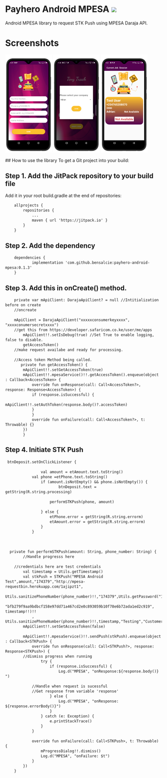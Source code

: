 # Payhero Android MPESA [![](https://jitpack.io/v/bensalcie/payhero-android-mpesa.svg)](https://jitpack.io/#bensalcie/payhero-android-mpesa)

Android MPESA library to request STK Push using MPESA Daraja API.

# Screenshots
  <p float="center">
	  <img src="https://github.com/bensalcie/Tiny-Track/blob/master/Screenshots/Screenshot_20191130-001904.png" width="150" />
	  <img src="https://github.com/bensalcie/Tiny-Track/blob/master/Screenshots/Screenshot_20191129-233852.png" width="150" /> 
	  <img src="https://github.com/bensalcie/Tiny-Track/blob/master/Screenshots/Screenshot_20191130-002115.png" width="150" />
  </p>
## How to use the library
To get a Git project into your build:

## Step 1. Add the JitPack repository to your build file

Add it in your root build.gradle at the end of repositories:
```
	allprojects {
		repositories {
			...
			maven { url 'https://jitpack.io' }
		}
	}
  ```
## Step 2. Add the dependency
```
	dependencies {
	        implementation 'com.github.bensalcie:payhero-android-mpesa:0.1.3'
	}
```

## Step 3. Add this in onCreate() method.
```
    private var mApiClient: DarajaApiClient? = null //Intitialization before on create
    //oncreate
    
    mApiClient = DarajaApiClient("xxxxxconsumerkeyxxxx", "xxxxconumersecretxxxx")
    //get this from https://developer.safaricom.co.ke/user/me/apps
        mApiClient!!.setIsDebug(true) //Set True to enable logging, false to disable.
        getAccessToken()
	//make request availabe and ready for processing.
	
	//Access token Method being called.
	   private fun getAccessToken() {
		mApiClient!!.setGetAccessToken(true)
		mApiClient!!.mpesaService()!!.getAccessToken().enqueue(object : Callback<AccessToken> {
		    override fun onResponse(call: Call<AccessToken?>, response: Response<AccessToken>) {
			if (response.isSuccessful) {
			    mApiClient!!.setAuthToken(response.body()?.accessToken)
			}
		    }
		    override fun onFailure(call: Call<AccessToken?>, t: Throwable) {}
		})
	    }
  ```
   
## Step 4. Initiate STK Push
```
 btnDeposit.setOnClickListener {

                val amount = etAmount.text.toString()
            val phone =etPhone.text.toString()
                if (amount.isNotEmpty() && phone.isNotEmpty()) {
                        btnDeposit.text = getString(R.string.processing)

                    performSTKPush(phone, amount)

                } else {
                    etPhone.error = getString(R.string.errorm)
                    etAmount.error = getString(R.string.errorm)
                }
            }



  private fun performSTKPush(amount: String, phone_number: String) {
        //Handle progresss here
	
	//credentials here are test credentials
        val timestamp = Utils.getTimestamp()
        val stkPush = STKPush("MPESA Android Test",amount,"174379","http://mpesa-requestbin.herokuapp.com/1ajipzt1",
            Utils.sanitizePhoneNumber(phone_number)!!,"174379",Utils.getPassword("174379", 
	    "bfb279f9aa9bdbcf158e97dd71a467cd2e0c893059b10f78e6b72ada1ed2c919", timestamp!!)!!
            , Utils.sanitizePhoneNumber(phone_number)!!,timestamp,"Testing","CustomerPayBillOnline")
        mApiClient!!.setGetAccessToken(false)

        mApiClient!!.mpesaService()!!.sendPush(stkPush).enqueue(object : Callback<STKPush> {
            override fun onResponse(call: Call<STKPush?>, response: Response<STKPush>) {
	    //dismiss progress when running
                try {
                    if (response.isSuccessful) {
                        Log.d("MPESA", "onResponse:${response.body()} ")
			
			//Handle when request is sucessful
			//Get response from variable 'response'
                    } else {
                        Log.d("MPESA", "onResponse: ${response.errorBody()}")
                    }
                } catch (e: Exception) {
                    e.printStackTrace()
                }
            }

            override fun onFailure(call: Call<STKPush>, t: Throwable) {
                mProgressDialog!!.dismiss()
                Log.d("MPESA", "onFailure: $t")
            }
        })
    }
```
